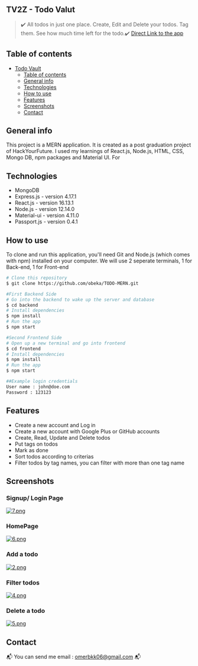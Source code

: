 ## TV2Z - Todo Valut
> :heavy_check_mark: All todos in just one place. Create, Edit and Delete your todos. Tag them. See how much time left for the todo.:heavy_check_mark:
[Direct Link to the app](https://mern-todo-obeka.web.app/auth)
## Table of contents
- [Todo Vault](#todo-valut)
  - [Table of contents](#table-of-contents)
  - [General info](#general-info)
  - [Technologies](#technologies)
  - [How to use](#how-to-use)
  - [Features](#features)
  - [Screenshots](#screenshots)
  - [Contact](#contact)

## General info
This project is a MERN application. It is created as a post graduation project of HackYourFuture. I used my learnings of React.js, Node.js, HTML, CSS, Mongo DB, npm packages and Material UI.
For 
## Technologies
* MongoDB 
* Express.js - version 4.17.1
* React.js - version 16.13.1
* Node.js - version 12.14.0
* Material-ui - version 4.11.0
* Passport.js - version 0.4.1

## How to use
To clone and run this application, you'll need Git and Node.js (which comes with npm) installed on your computer. We will use 2 seperate terminals, 1 for Back-end, 1 for Front-end
```bash
# Clone this repository
$ git clone https://github.com/obeka/TODO-MERN.git

#First Backend Side
# Go into the backend to wake up the server and database
$ cd backend
# Install dependencies
$ npm install
# Run the app
$ npm start

#Second Frontend Side
# Open up a new terminal and go into frontend 
$ cd frontend
# Install dependencies
$ npm install
# Run the app
$ npm start

##Example login credentials
User name : john@doe.com
Password : 123123
```

## Features

* Create a new account and Log in 
* Create a new account with Google Plus or GitHub accounts
* Create, Read, Update and Delete todos
* Put tags on todos
* Mark as done
* Sort todos according to criterias
* Filter todos by tag names, you can filter with more than one tag name


## Screenshots
### Signup/ Login Page
[![7.png](https://i.postimg.cc/fbKnQt8R/7.png)](https://postimg.cc/kVBhx4r0)
### HomePage
[![6.png](https://i.postimg.cc/NMdcm9Xz/6.png)](https://postimg.cc/Hc8RCLBw)
### Add a todo
[![2.png](https://i.postimg.cc/Gmryj3Zq/2.png)](https://postimg.cc/ppGrWvVF)
### Filter todos
[![4.png](https://i.postimg.cc/QMYKsQVy/4.png)](https://postimg.cc/mcMgyFYY)
### Delete a todo
[![5.png](https://i.postimg.cc/Rh5FVXmX/5.png)](https://postimg.cc/sQmyTPvh)

## Contact
:mailbox_with_mail: You can send me email : omerbkk06@gmail.com :mailbox_with_mail:
